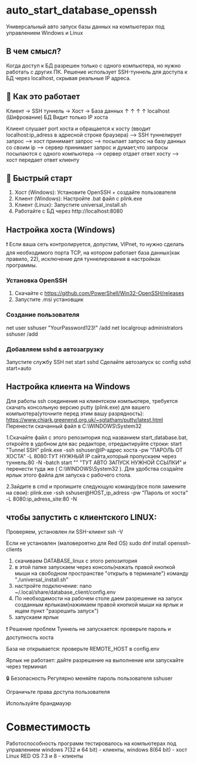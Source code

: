 # auto_start_database_openssh
Универсальный авто запуск базы данных на компьютерах под управлением Windows и Linux

## В чем смысл?
Когда доступ к БД разрешен только с одного компьютера, но нужно работать с других ПК. Решение использует SSH-туннель для доступа к БД через localhost, скрывая реальные IP адреса.

## 🔄 Как это работает
Клиент → SSH туннель → Хост → База данных
↑ ↑ ↑ ↑
localhost (Шифрование) БД Видит только IP хоста

Клиент слушает port хоста и обращается к хосту (вводит localhost:ip_adress в адресной строке браузера) --> SSH туннелирует запрос --> хост принимает запрос --> посылает запрос на базу данных со своим ip --> сервер принимает запрос и думает,что запросы посылаются с одного компьютера --> сервер отдает ответ хосту --> хост передает ответ клиенту

## 🚀 Быстрый старт
1. Хост (Windows): Установите OpenSSH + создайте пользователя
2. Клиент (Windows): Настройте .bat файл с plink.exe  
3. Клиент (Linux): Запустите universal_install.sh
4. Работайте с БД через http://localhost:8080


## Настройка хоста (Windows)
  ❗ Если ваша сеть контролируется, допустим, VIPnet, то нужно сделать для необходимого порта TCP, на котором работает база данных(как правило, 22), исключение для туннелирования в настройках программы.
    
  ### Установка OpenSSH
  1. Скачайте с https://github.com/PowerShell/Win32-OpenSSH/releases
  2. Запустите .msi установщик

  ### Создание пользователя
  net user sshuser "YourPassword123!" /add
  net localgroup administrators sshuser /add 

  ### Добавляем sshd в автозагрузку
  Запустите службу SSH
  net start sshd
  Сделайте автозапуск
  sc config sshd start=auto
  
  ## Настройка клиента на Windows
  Для работы ssh соединения на клиентском компьютере, требуется скачать консольную версию putty (plink.exe) для вашего компьютера(уточните перед этим вашу разрядность): https://www.chiark.greenend.org.uk/~sgtatham/putty/latest.html
  Перенести скачанный файл в C:\\WINDOWS\System32
  
  1.Скачайте файл с этого репозитория под названием start_database.bat, откройте в удобном для вас редакторе, отредактируйте строки:
  start "Tunnel SSH" plink.exe -ssh sshuser@IP-адрес хоста -pw "ПАРОЛЬ ОТ ХОСТА" -L 8080:ТУТ НУЖНЫЙ IP сайта,который пропускаем через туннель:80 -N -batch
  start "" "ТУТ АВТО ЗАПУСК НУЖНОЙ ССЫЛКИ"
  и перенести туда же ( C:\\WINDOWS\System32 ). 
  Для удобства создайте ярлык этого файла для запуска с рабочего стола.
  
  2.Зайдите в cmd и пропишите следующую команду(все поля замените на свои): 
  plink.exe -ssh sshuser@HOST_ip_adress -pw "Пароль от хоста" -L 8080:ip_adress_site:80 -N

## чтобы запустить с клиентского LINUX: 
Проверяем, установлен ли SSH-клиент
ssh -V

Если не установлен (маловероятно для Red OS)
sudo dnf install openssh-clients

1) скачиваем DATABASE_linux с этого репозитория
2) в этой папке запускаем через консоль(нажать правой кнопкой мыши на свободном пространстве "открыть в терминале") команду  "./universal_install.sh"
3) настройте подключение: nano ~/.local/share/database_client/config.env
4) По необходимости на рабочем столе даем разрешение на запуск созданным ярлыкам(нажимаем правой кнопкой мыши на ярлык и ищем пункт  "разрешить запуск")
5) запускаем ярлык


❗ Решение проблем
Туннель не запускается: проверьте пароль и доступность хоста

База не открывается: проверьте REMOTE_HOST в config.env

Ярлык не работает: дайте разрешение на выполнение или запускайте через терминал

🔒 Безопасность
Регулярно меняйте пароль пользователя sshuser

Ограничьте права доступа пользователя

Используйте брандмауэр


# Совместимость

Работоспособность программ тестировалось на компьютерах под управлением 
windows 7(32 и 64 bit) - клиенты, 
windows 8(64 bit) - хост  
Linux RED OS 7.3 и 8 - клиенты
